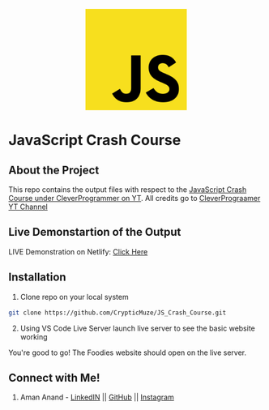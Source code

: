 <p align="center">
<img src="https://github.com/CrypticMuze/JS_Crash_Course/blob/master/img/JSlogo.png" alt="JSLogo" height=200px width=200px/>
</p>

# JavaScript Crash Course
## About the Project
This repo contains the output files with respect to the [JavaScript Crash Course under CleverProgrammer on YT](https://www.youtube.com/watch?v=Qqx_wzMmFeA). All credits go to [CleverPrograamer YT Channel](https://www.youtube.com/channel/UCqrILQNl5Ed9Dz6CGMyvMTQ)

## Live Demonstartion of the Output

  LIVE Demonstration on Netlify: [Click Here](https://google.com)

## Installation

1. Clone repo on your local system

```bash
git clone https://github.com/CrypticMuze/JS_Crash_Course.git
```
2. Using VS Code Live Server launch live server to see the basic website working

You're good to go! The Foodies website should open on the live server.

## Connect with Me!
1. Aman Anand - [LinkedIN](https://www.linkedin.com/in/amanxanand/) || [GitHub](https://github.com/aman-anand1906) || [Instagram](https://www.instagram.com/aman_anand_619/")